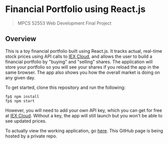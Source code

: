# Financial Portfolio using React.js
> MPCS 52553 Web Development Final Project

## Overview
This is a toy financial portfolio built using React.js. It tracks actual, real-time stock prices using API calls to [IEX Cloud](https://iexcloud.io/), and allows the user to build a financial portfolio by "buying" and "selling" shares. The application will store your portfolio so you will see your shares if you reload the app in the same browser. The app also shows you how the overall market is doing on any given day.

To get started, clone this repository and run the following:
```
fp$ npm install
fp$ npm start
```

However, you will need to add your own API key, which you can get for free at [IEX Cloud](https://iexcloud.io/). Without a key, the app will still launch but you won't be able to see updated prices. 

To actually view the working application, go [here](https://dsharm.github.io/financialportfolio/). This GitHub page is being hosted by a private repo.
